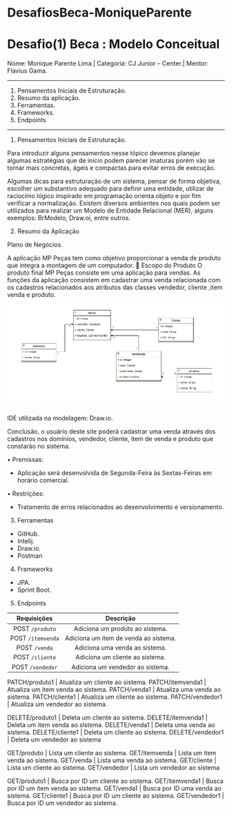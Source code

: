 # DesafiosBeca-MoniqueParente

# Desafio(1) Beca : Modelo Conceitual

Nome: Monique Parente Lima.|
Categoria: CJ Junior – Center.| 
Mentor: Flavius Gama.
______________________________________________________________________________________________________________________________________________________________________________
1.	Pensamentos Iniciais de Estruturação.
2.	Resumo da aplicação.
3.	Ferramentas.
4.	Frameworks.
5. Endpoints
______________________________________________________________________________________________________________________________________________________________________________
1.	Pensamentos Iniciais de Estruturação.

Para introduzir alguns pensamentos nesse tópico devemos planejar algumas estratégias que de início podem parecer imaturas porém vão se tornar mais concretas, ágeis e compactas para evitar erros de execução.  

Algumas dicas para estruturação de um sistema, pensar de forma objetiva, escolher um substantivo adequado para definir uma entidade, utilizar de raciocínio lógico inspirado em programação orienta objeto e por fim verificar a normalização. Existem diversos ambientes nos quais podem ser utilizados para realizar um Modelo de Entidade Relacional (MER), alguns exemplos: BrModelo, Draw.oi, entre outros.

2.	Resumo da Aplicação

Plano de Negócios.

A aplicação MP Peças tem como objetivo proporcionar a venda de produto que integra a montagem de um computador.
	Escopo do Produto
O produto final MP Peças consiste em uma aplicação para vendas.
As funções da aplicação consistem em cadastrar uma venda relacionada com os cadastros relacionados aos atributos das classes vendedor, cliente ,item venda e produto.   

![DIAGRAMACONCEITUALOFICIAL.PNG](DIAGRAMACONCEITUALOFICIAL.PNG)
 
 IDE utilizada na modelagem: Draw.io.

Conclusão, o usuário deste site poderá cadastrar uma venda através dos cadastros nos domínios, vendedor, cliente, item de venda e produto que constarão no sistema.

  •	Premissas: 
- Aplicação será desenvolvida de Segunda-Feira às Sextas-Feiras em horário comercial.

 •	Restrições:
- Tratamento de erros relacionados ao desenvolvimento e versionamento.

3.	Ferramentas
- GitHub.
- Intelij.
- Draw.io.
- Postman

4.	Frameworks
- JPA.
- Sprint Boot.

5. Endpoints
 
Requisições | Descrição|
:-------------: | :----------------: 
 POST `/produto` | Adiciona um produto ao sistema.
 POST `/itemvenda` | Adiciona um item de venda ao sistema.
 POST `/venda` | Adiciona uma venda ao sistema.
 POST `/cliente`| Adiciona um cliente ao sistema.
 POST `/vendedor` | Adiciona um vendedor ao sistema.
 
 PATCH/produto1 | Atualiza um cliente ao sistema.
 PATCH/itemvenda1 | Atualiza um item venda ao sistema.
 PATCH/venda1 | Atualiza uma venda ao sistema.
 PATCH/cliente1 | Atualiza um cliente ao sistema.
 PATCH/vendedor1 | Atualiza um vendedor ao sistema.
 
 DELETE/produto1 | Deleta um cliente ao sistema.
 DELETE/itemvenda1 | Deleta um item venda ao sistema.
 DELETE/venda1 | Deleta uma venda ao sistema.
 DELETE/cliente1 | Deleta um cliente ao sistema.
 DELETE/vendedor1 | Deleta um vendedor ao sistema
 
 GET/produto | Lista um cliente ao sistema.
 GET/itemvenda | Lista um item venda ao sistema.
 GET/venda | Lista uma venda ao sistema.
 GET/cliente | Lista um cliente ao sistema.
 GET/vendedor | Lista um vendedor ao sistema
 
 GET/produto1 | Busca por ID um cliente ao sistema.
 GET/itemvenda1 | Busca por ID um item venda ao sistema.
 GET/venda1 | Busca por ID uma venda ao sistema.
 GET/cliente1 | Busca por ID um cliente ao sistema.
 GET/vendedor1 | Busca por ID um vendedor ao sistema.
 
 
 


